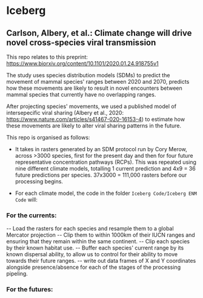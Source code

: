 # Iceberg

## Carlson, Albery, et al.: Climate change will drive novel cross-species viral transmission

This repo relates to this preprint: https://www.biorxiv.org/content/10.1101/2020.01.24.918755v1

The study uses species distribution models (SDMs) to predict the movement of mammal species' ranges between 2020 and 2070, predicts how these movements are likely to result in novel encounters between mammal species that currently have no overlapping ranges.

After projecting species' movements, we used a published model of intersepecific viral sharing (Albery et al., 2020: https://www.nature.com/articles/s41467-020-16153-4) to estimate how these movements are likely to alter viral sharing patterns in the future.

This repo is organised as follows:

- It takes in rasters generated by an SDM protocol run by Cory Merow, across >3000 species, first for the present day and then for four future representative concentration pathways (RCPs). This was repeated using nine different climate models, totalling 1 current prediction and 4x9 = 36 future predictions per species. 37x3000 = 111,000 rasters before our processing begins.

- For each climate model, the code in the folder `Iceberg Code/Iceberg ENM Code` will:

### For the currents:
-- Load the rasters for each species and resample them to a global Mercator projection
-- Clip them to within 1000km of their IUCN ranges and ensuring that they remain within the same continent.
-- Clip each species by their known habitat use.
-- Buffer each species' current range by its known dispersal ability, to allow us to control for their ability to move towards their future ranges.
-- write out data frames of X and Y coordinates alongside presence/absence for each of the stages of the processing pipeling.

### For the futures:

